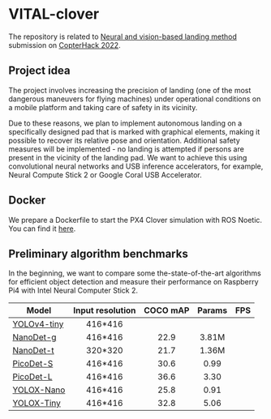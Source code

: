 # VITAL-clover

The repository is related to [Neural and vision-based landing method](https://github.com/edgenoon-ai/clover/blob/neural_vision_based_landing_method/docs/en/neural_vision_based_landing_method.md) submission on [CopterHack 2022](https://clover.coex.tech/en/copterhack2022.html).

## Project idea
The project involves increasing the precision of landing (one of the most dangerous maneuvers for flying machines) under operational conditions on a mobile platform and taking care of safety in its vicinity.

Due to these reasons, we plan to implement autonomous landing on a specifically designed pad that is marked with graphical elements, making it possible to recover its relative pose and orientation. Additional safety measures will be implemented - no landing is attempted if persons are present in the vicinity of the landing pad. We want to achieve this using convolutional neural networks and USB inference accelerators, for example, Neural Compute Stick 2 or Google Coral USB Accelerator.


## Docker

We prepare a Dockerfile to start the PX4 Clover simulation with ROS Noetic. You can find it [here](./docker).

## Preliminary algorithm benchmarks

In the beginning, we want to compare some the-state-of-the-art algorithms for efficient object detection and measure their performance on Raspberry Pi4 with Intel Neural Computer Stick 2.

| Model                                                                                         	| Input resolution 	| COCO mAP 	| Params 	| FPS 	|
|-----------------------------------------------------------------------------------------------	|:----------------:	|:--------:	|:------:	|:---:	|
| [YOLOv4-tiny](https://github.com/AlexeyAB/darknet)                                            	|      416*416     	|          	|        	|     	|
| [NanoDet-g](https://github.com/RangiLyu/nanodet)                                              	|      416*416     	|   22.9   	|  3.81M 	|     	|
| [NanoDet-t](https://github.com/RangiLyu/nanodet)                                              	|      320*320     	|   21.7   	|  1.36M 	|     	|
| [PicoDet-S](https://github.com/PaddlePaddle/PaddleDetection/tree/release/2.3/configs/picodet) 	|      416*416     	|   30.6   	|  0.99  	|     	|
| [PicoDet-L](https://github.com/PaddlePaddle/PaddleDetection/tree/release/2.3/configs/picodet) 	|      416*416     	|   36.6   	|  3.30  	|     	|
| [YOLOX-Nano](https://github.com/Megvii-BaseDetection/YOLOX)                                   	|      416*416     	|   25.8   	|  0.91  	|     	|
| [YOLOX-Tiny](https://github.com/Megvii-BaseDetection/YOLOX)                                   	|      416*416     	|   32.8   	|  5.06  	|     	|
